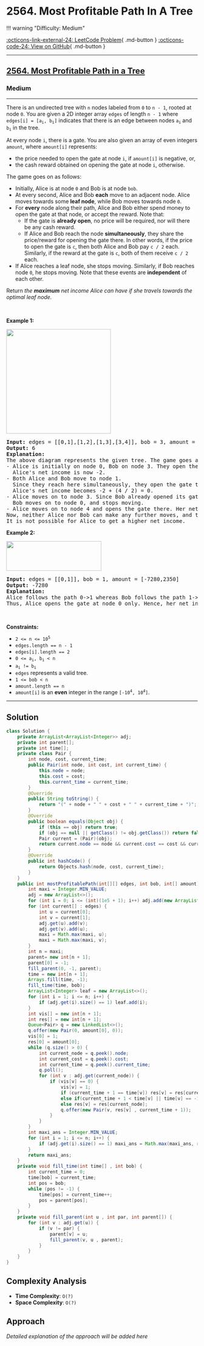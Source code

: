 # 2564. Most Profitable Path In A Tree

!!! warning "Difficulty: Medium"

[:octicons-link-external-24: LeetCode Problem](https://leetcode.com/problems/most-profitable-path-in-a-tree/){ .md-button }
[:octicons-code-24: View on GitHub](https://github.com/RAJ8664/Leetcode/tree/master/2564-most-profitable-path-in-a-tree){ .md-button }

---

<h2><a href="https://leetcode.com/problems/most-profitable-path-in-a-tree">2564. Most Profitable Path in a Tree</a></h2><h3>Medium</h3><hr><p>There is an undirected tree with <code>n</code> nodes labeled from <code>0</code> to <code>n - 1</code>, rooted at node <code>0</code>. You are given a 2D integer array <code>edges</code> of length <code>n - 1</code> where <code>edges[i] = [a<sub>i</sub>, b<sub>i</sub>]</code> indicates that there is an edge between nodes <code>a<sub>i</sub></code> and <code>b<sub>i</sub></code> in the tree.</p>

<p>At every node <code>i</code>, there is a gate. You are also given an array of even integers <code>amount</code>, where <code>amount[i]</code> represents:</p>

<ul>
	<li>the price needed to open the gate at node <code>i</code>, if <code>amount[i]</code> is negative, or,</li>
	<li>the cash reward obtained on opening the gate at node <code>i</code>, otherwise.</li>
</ul>

<p>The game goes on as follows:</p>

<ul>
	<li>Initially, Alice is at node <code>0</code> and Bob is at node <code>bob</code>.</li>
	<li>At every second, Alice and Bob <b>each</b> move to an adjacent node. Alice moves towards some <strong>leaf node</strong>, while Bob moves towards node <code>0</code>.</li>
	<li>For <strong>every</strong> node along their path, Alice and Bob either spend money to open the gate at that node, or accept the reward. Note that:
	<ul>
		<li>If the gate is <strong>already open</strong>, no price will be required, nor will there be any cash reward.</li>
		<li>If Alice and Bob reach the node <strong>simultaneously</strong>, they share the price/reward for opening the gate there. In other words, if the price to open the gate is <code>c</code>, then both Alice and Bob pay&nbsp;<code>c / 2</code> each. Similarly, if the reward at the gate is <code>c</code>, both of them receive <code>c / 2</code> each.</li>
	</ul>
	</li>
	<li>If Alice reaches a leaf node, she stops moving. Similarly, if Bob reaches node <code>0</code>, he stops moving. Note that these events are <strong>independent</strong> of each other.</li>
</ul>

<p>Return<em> the <strong>maximum</strong> net income Alice can have if she travels towards the optimal leaf node.</em></p>

<p>&nbsp;</p>
<p><strong class="example">Example 1:</strong></p>
<img alt="" src="https://assets.leetcode.com/uploads/2022/10/29/eg1.png" style="width: 275px; height: 275px;" />
<pre>
<strong>Input:</strong> edges = [[0,1],[1,2],[1,3],[3,4]], bob = 3, amount = [-2,4,2,-4,6]
<strong>Output:</strong> 6
<strong>Explanation:</strong> 
The above diagram represents the given tree. The game goes as follows:
- Alice is initially on node 0, Bob on node 3. They open the gates of their respective nodes.
  Alice&#39;s net income is now -2.
- Both Alice and Bob move to node 1. 
&nbsp; Since they reach here simultaneously, they open the gate together and share the reward.
&nbsp; Alice&#39;s net income becomes -2 + (4 / 2) = 0.
- Alice moves on to node 3. Since Bob already opened its gate, Alice&#39;s income remains unchanged.
&nbsp; Bob moves on to node 0, and stops moving.
- Alice moves on to node 4 and opens the gate there. Her net income becomes 0 + 6 = 6.
Now, neither Alice nor Bob can make any further moves, and the game ends.
It is not possible for Alice to get a higher net income.
</pre>

<p><strong class="example">Example 2:</strong></p>
<img alt="" src="https://assets.leetcode.com/uploads/2022/10/29/eg2.png" style="width: 250px; height: 78px;" />
<pre>
<strong>Input:</strong> edges = [[0,1]], bob = 1, amount = [-7280,2350]
<strong>Output:</strong> -7280
<strong>Explanation:</strong> 
Alice follows the path 0-&gt;1 whereas Bob follows the path 1-&gt;0.
Thus, Alice opens the gate at node 0 only. Hence, her net income is -7280. 
</pre>

<p>&nbsp;</p>
<p><strong>Constraints:</strong></p>

<ul>
	<li><code>2 &lt;= n &lt;= 10<sup>5</sup></code></li>
	<li><code>edges.length == n - 1</code></li>
	<li><code>edges[i].length == 2</code></li>
	<li><code>0 &lt;= a<sub>i</sub>, b<sub>i</sub> &lt; n</code></li>
	<li><code>a<sub>i</sub> != b<sub>i</sub></code></li>
	<li><code>edges</code> represents a valid tree.</li>
	<li><code>1 &lt;= bob &lt; n</code></li>
	<li><code>amount.length == n</code></li>
	<li><code>amount[i]</code> is an <strong>even</strong> integer in the range <code>[-10<sup>4</sup>, 10<sup>4</sup>]</code>.</li>
</ul>


---

## Solution

```java
class Solution {
    private ArrayList<ArrayList<Integer>> adj;
    private int parent[];
    private int time[];
    private class Pair {
        int node, cost, current_time;
        public Pair(int node, int cost, int current_time) {
            this.node = node;
            this.cost = cost;
            this.current_time = current_time;
        }
        @Override
        public String toString() {
            return "(" + node + " " + cost + " " + current_time + ")";
        }
        @Override
        public boolean equals(Object obj) {
            if (this == obj) return true;
            if (obj == null || getClass() != obj.getClass()) return false;
            Pair current = (Pair)(obj);
            return current.node == node && current.cost == cost && current.current_time == current_time;
        }
        @Override
        public int hashCode() {
            return Objects.hash(node, cost, current_time);
        }
    }
    public int mostProfitablePath(int[][] edges, int bob, int[] amount) {
        int maxi = Integer.MIN_VALUE;
        adj = new ArrayList<>();
        for (int i = 0; i <= (int)(1e5 + 1); i++) adj.add(new ArrayList<>());
        for (int current[] : edges) {
            int u = current[0];
            int v = current[1];
            adj.get(u).add(v);
            adj.get(v).add(u);
            maxi = Math.max(maxi, u);
            maxi = Math.max(maxi, v);
        }
        int n = maxi;
        parent= new int[n + 1];
        parent[0] = -1;
        fill_parent(0, -1, parent);
        time = new int[n + 1];
        Arrays.fill(time, -1);
        fill_time(time, bob);
        ArrayList<Integer> leaf = new ArrayList<>();
        for (int i = 1; i <= n; i++) {
            if (adj.get(i).size() == 1) leaf.add(i); 
        }
        int vis[] = new int[n + 1];
        int res[] = new int[n + 1];
        Queue<Pair> q = new LinkedList<>();
        q.offer(new Pair(0, amount[0], 0));
        vis[0] = 1;
        res[0] = amount[0];
        while (q.size() > 0) {
            int current_node = q.peek().node;
            int current_cost = q.peek().cost;
            int current_time = q.peek().current_time;
            q.poll();
            for (int v : adj.get(current_node)) {
                if (vis[v] == 0) {
                    vis[v] = 1;
                    if (current_time + 1 == time[v]) res[v] = res[current_node] + amount[v] / 2;
                    else if(current_time + 1 < time[v] || time[v] == -1) res[v] = amount[v] + res[current_node];
                    else res[v] = res[current_node];
                    q.offer(new Pair(v, res[v] , current_time + 1));
                }
            }
        }
        int maxi_ans = Integer.MIN_VALUE;
        for (int i = 1; i <= n; i++) {
            if (adj.get(i).size() == 1) maxi_ans = Math.max(maxi_ans, res[i]);
        }
        return maxi_ans;
    }
    private void fill_time(int time[] , int bob) {
        int current_time = 0;
        time[bob] = current_time;
        int pos = bob;
        while (pos != -1) {
            time[pos] = current_time++;
            pos = parent[pos];
        }
    }
    private void fill_parent(int u , int par, int parent[]) {
        for (int v : adj.get(u)) {
            if (v != par) {
                parent[v] = u;
                fill_parent(v, u , parent);
            }
        }
    }
}
```

## Complexity Analysis

- **Time Complexity**: `O(?)`
- **Space Complexity**: `O(?)`

## Approach

*Detailed explanation of the approach will be added here*

